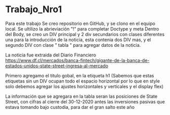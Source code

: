 # Trabajo_Nro1
Para este trabajo Se creo repositorio en GitHub, y se clono en el equipo local.
Se ultilizo la abrieviación "!" para completar Doctype y meta 
Dentro del Body, se creo un DIV principal y 2 div secundarios con clases diferentes una para la introducción de la noticia, esta contenia dos DIV mas, y el segundo DIV con clase " tabla " para agregar datos de la noticia.

La noticia fue extraida del Diario Financiero https://www.df.cl/mercados/banca-fintech/gigante-de-la-banca-de-estados-unidos-state-street-ingresa-al-mercado

Primero agregamo el titulo gobal, en la etiqueta h1 (Sabemos que estas etiquetas sin un DIV ocupan todo el espacio horizontal por lo que en style solo debemos agregar los ajustes horizontales y verticales y el display flex)  








La información que se agregara en la tabla seran las posiciones de State Street, con cifras al cierre del 30-12-2020 antes las inversiones pasivas que estava tomando bajo custodia, para dar el gran salto este año 